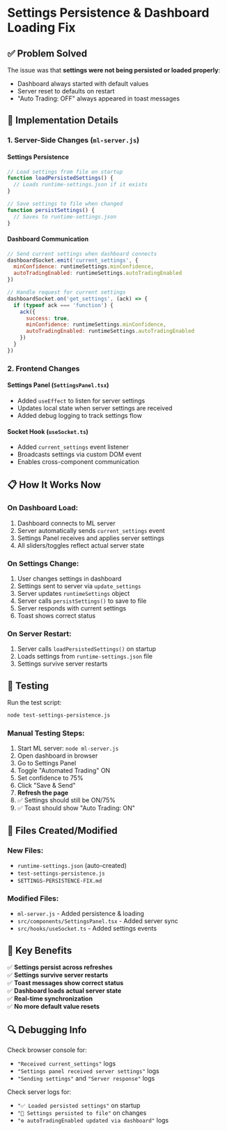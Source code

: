 # Settings Persistence & Dashboard Loading Fix

## ✅ **Problem Solved**

The issue was that **settings were not being persisted or loaded properly**:
- Dashboard always started with default values
- Server reset to defaults on restart  
- "Auto Trading: OFF" always appeared in toast messages

## 🔧 **Implementation Details**

### 1. **Server-Side Changes** (`ml-server.js`)

#### **Settings Persistence**
```javascript
// Load settings from file on startup
function loadPersistedSettings() {
  // Loads runtime-settings.json if it exists
}

// Save settings to file when changed
function persistSettings() {
  // Saves to runtime-settings.json
}
```

#### **Dashboard Communication**
```javascript
// Send current settings when dashboard connects
dashboardSocket.emit('current_settings', {
  minConfidence: runtimeSettings.minConfidence,
  autoTradingEnabled: runtimeSettings.autoTradingEnabled
})

// Handle request for current settings
dashboardSocket.on('get_settings', (ack) => {
  if (typeof ack === 'function') {
    ack({
      success: true,
      minConfidence: runtimeSettings.minConfidence,
      autoTradingEnabled: runtimeSettings.autoTradingEnabled
    })
  }
})
```

### 2. **Frontend Changes**

#### **Settings Panel** (`SettingsPanel.tsx`)
- Added `useEffect` to listen for server settings
- Updates local state when server settings are received
- Added debug logging to track settings flow

#### **Socket Hook** (`useSocket.ts`)
- Added `current_settings` event listener
- Broadcasts settings via custom DOM event
- Enables cross-component communication

## 📋 **How It Works Now**

### **On Dashboard Load:**
1. Dashboard connects to ML server
2. Server automatically sends `current_settings` event
3. Settings Panel receives and applies server settings
4. All sliders/toggles reflect actual server state

### **On Settings Change:**
1. User changes settings in dashboard
2. Settings sent to server via `update_settings`
3. Server updates `runtimeSettings` object
4. Server calls `persistSettings()` to save to file
5. Server responds with current settings
6. Toast shows correct status

### **On Server Restart:**
1. Server calls `loadPersistedSettings()` on startup
2. Loads settings from `runtime-settings.json` file
3. Settings survive server restarts

## 🧪 **Testing**

Run the test script:
```bash
node test-settings-persistence.js
```

### **Manual Testing Steps:**
1. Start ML server: `node ml-server.js`
2. Open dashboard in browser
3. Go to Settings Panel
4. Toggle "Automated Trading" ON
5. Set confidence to 75%
6. Click "Save & Send"
7. **Refresh the page** 
8. ✅ Settings should still be ON/75%
9. ✅ Toast should show "Auto Trading: ON"

## 📁 **Files Created/Modified**

### **New Files:**
- `runtime-settings.json` (auto-created)
- `test-settings-persistence.js`
- `SETTINGS-PERSISTENCE-FIX.md`

### **Modified Files:**
- `ml-server.js` - Added persistence & loading
- `src/components/SettingsPanel.tsx` - Added server sync
- `src/hooks/useSocket.ts` - Added settings events

## 🎯 **Key Benefits**

✅ **Settings persist across refreshes**  
✅ **Settings survive server restarts**  
✅ **Toast messages show correct status**  
✅ **Dashboard loads actual server state**  
✅ **Real-time synchronization**  
✅ **No more default value resets**

## 🔍 **Debugging Info**

Check browser console for:
- `"Received current_settings"` logs
- `"Settings panel received server settings"` logs
- `"Sending settings"` and `"Server response"` logs

Check server logs for:
- `"✅ Loaded persisted settings"` on startup
- `"💾 Settings persisted to file"` on changes
- `"⚙️ autoTradingEnabled updated via dashboard"` logs 